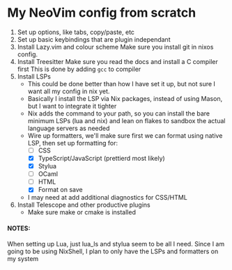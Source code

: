 # My NeoVim config from scratch

1. Set up options, like tabs, copy/paste, etc
2. Set up basic keybindings that are plugin independant
3. Install Lazy.vim and colour scheme
   Make sure you install git in nixos config.
4. Install Treesitter
   Make sure you read the docs and install a C compiler first
   This is done by adding `gcc` to compiler
5. Install LSPs
   - This could be done better than how I have set it up, but not sure I want all my config in nix yet.
   - Basically I install the LSP via Nix packages, instead of using Mason, but I want to integrate it tighter
   - Nix adds the command to your path, so you can install the bare minimum LSPs (lua and nix) and lean on flakes to sandbox the actual language servers as needed
   - Wire up formatters, we'll make sure first we can format using native LSP, then set up formatting for:
     - [ ] CSS
     - [x] TypeScript/JavaScript (prettierd most likely)
     - [x] Stylua
     - [ ] OCaml
     - [ ] HTML
     - [x] Format on save
   - I may need at add additional diagnostics for CSS/HTML
6. Install Telescope and other productive plugins
   - Make sure make or cmake is installed


#### NOTES:

When setting up Lua, just lua_ls and stylua seem to be all I need.
Since I am going to be using NixShell, I plan to only have the LSPs and formatters on my system
